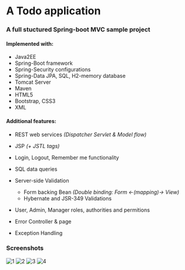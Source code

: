 # A Todo application
### A full stuctured Spring-boot MVC sample project 


#### Implemented with:
- Java2EE
- Spring-Boot framework
- Spring-Security configurations
- Spring-Data JPA, SQL, H2-memory database
- Tomcat Server
- Maven
- HTML5
- Bootstrap, CSS3
- XML

#### Additional features:
- REST web services _(Dispatcher Servlet & Model flow)_
- JSP _(+ JSTL tags)_
 
- Login, Logout, Remember me functionality
- SQL data queries
- Server-side Validation 
  - Form backing Bean _(Double binding: Form <-(mapping)-> View)_
  - Hybernate and JSR-349 Validations
- User, Admin, Manager roles, authorities and permitions
- Error Controller & page
- Exception Handling

### Screenshots
![1](https://user-images.githubusercontent.com/55952739/70645637-08ddc580-1c4e-11ea-8a89-28c06679d0f3.png)
![2](https://user-images.githubusercontent.com/55952739/70645638-08ddc580-1c4e-11ea-8e39-48ed2b22844a.png)
![3](https://user-images.githubusercontent.com/55952739/70645639-08ddc580-1c4e-11ea-896c-44a32d5173ce.png)
![4](https://user-images.githubusercontent.com/55952739/70645640-09765c00-1c4e-11ea-9ef1-ef10bd8ce246.png)
